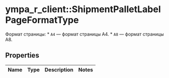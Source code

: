 # ympa_r_client::ShipmentPalletLabelPageFormatType

Формат страницы: * `A4` — формат страницы A4. * `A8` — формат страницы A8. 

## Properties
Name | Type | Description | Notes
------------ | ------------- | ------------- | -------------


